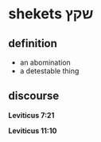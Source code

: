 # shekets שקץ

## definition

- an abomination
- a detestable thing

## discourse

**Leviticus 7:21**

**Leviticus 11:10**